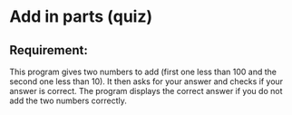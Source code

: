 # Add in parts (quiz)

## Requirement:

This program gives two numbers to add (first one less than 100 and the second one less than 10).
It then asks for your answer and checks if your answer is correct.
The program displays the correct answer if you do not add the two numbers correctly.
